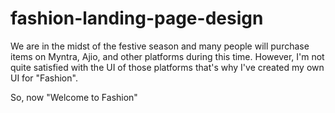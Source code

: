 # fashion-landing-page-design

We are in the midst of the festive season and many people will purchase items on Myntra, Ajio, and other platforms during this time. However, I'm not quite satisfied with the UI of those platforms that's why I've created my own UI for "Fashion".

So, now "Welcome to Fashion"
